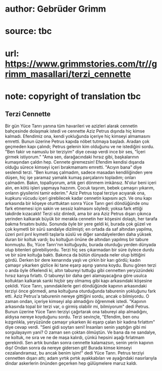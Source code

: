 # author: Gebrüder Grimm
# source: tbc
# url: https://www.grimmstories.com/tr//grimm_masallari/terzi_cennette
# note: copyright of translation tbc

## Terzi Cennette 

Bir gün Yüce Tanrı yanına tüm havarileri ve azizleri alarak cennetin
bahçesinde dolaşmak istedi ve cennette Aziz Petrus dışında hiç kimse
kalmadı. Efendimiz ona, kendi yokluğunda içeriye hiç kimseyi almamasını
emretti. Bunun üzerine Petrus kapıda nöbet tutmaya başladı.
Aradan çok geçmeden kapı çalındı; Petrus gelenin kim olduğunu ve ne
istediğini sordu.
"Ben fakir ve namuslu bir terziyim" diye cevap verdi ince bir ses,
"İçeri girmek istiyorum."
"Ama sen, darağacındaki hırsız gibi, başkalarının kumaşından çaldın
hep. Cennete giremezsin! Efendim kendisi dışarıda olduğu sürece kimseyi
içeri bırakmamamı emretti.
"Acıyın bana" diye seslendi terzi. "Ben kumaş çalmadım, sadece
masadan kendiliğinden yere düşen, hiç işe yaramaz yamalık kumaş
parçalarını topladım; onları çalmadım. Bakın, topallıyorum, artık geri
dönmem imkânsız. N'olur beni içeri alın, en kötü işleri yapmaya
hazırım. Çocuk taşırım, bebek çamaşırı yıkarım, onların giysilerini
tamir ederim."
Aziz Petrus topal terziye acıyarak ona, kupkuru vücudu içeri girebilecek
kadar cennetin kapısını açtı. Ve onu kapı arkasında bir köşeye
oturttuktan sonra Yüce Tanrı geri döndüğünde onu fark etmemesi için
sakin ve sessiz kalmasını söyledi; yoksa fark ettiği takdirde
kızacaktı!
Terzi söz dinledi, ama bir ara Aziz Petrus dışarı çıkınca yerinden
kalkarak büyük bir merakla cennetin her köşesini dolaştı, her tarafa
bakma fırsatını buldu. Sonunda öyle bir yere geldi ki, burada çok güzel
ve çok kıymetli bir sürü sandalye dizilmişti; en ortada da saf altından
yapılma, üzeri pırıl pırıl kıymetli taşlarla süslü ve diğer
sandalyelerden daha yüksek duran bir koltuk vardı; bu koltuğun önüne de
altından yapılmış bir tabure konmuştu. Bu, Yüce Tanrı'nın koltuğuydu,
burada oturduğu yerden dünyada olup bitenleri görebiliyordu.
Terzi hiç ses çıkarmadan bir süre öylece durdu ve bir süre koltuğa
baktı. Bakınca da bütün dünyada neler olup bittiğini gördü. Derken bir
dere kenarında yaşlı ve çirkin bir karı gördü; kadın çamaşır yıkarken
gizlice iki tane eşarp aşırıp yanına koydu.
Bunu gören terzi o anda öyle öfkelendi ki, altın tabureyi tuttuğu gibi
cennetten yeryüzündeki hırsız karıya fırlattı. O tabureyi bir daha geri
alamayacağına göre usulca koltuktan kalkarak sanki hiçbir şey olmamış
gibi kapı arkasındaki köşesine çekildi.
Yüce Tanrı, yanındakilerle geri döndüğünde kapının arkasındaki terziyi
önce görmedi, ama koltuğuna oturduğunda taburenin yokluğunu fark etti.
Aziz Petrus'a taburenin nereye gittiğini sordu, ancak o bilmiyordu. O
zaman ondan, içeriye kimseyi alıp almadığını öğrenmek istedi. "Kapının
arkasında topal bir terzi var, o girmiş olabilir mi, bilmiyorum" dedi
Petrus.
Bunun üzerine Yüce Tanrı terziyi çağırtarak ona tabureyi alıp
almadığını, aldıysa nereye koyduğunu sordu.
Terzi sevinçle, "Efendim, ben onu kızgınlıkla, yeryüzünde çamaşır
yıkarken iki eşarp çalan bir kadına fırlattım" diye cevap verdi.
"Seni gidi soytarı seni! İnsanları senin yaptığın gibi mi sorgulayayım
yani? O zaman sen çoktan ölmüştün. Ve bana da ne sandalye, ne koltuk, ne
sıra ve ne de maşa kalırdı, çünkü hepsini aşağı fırlatmam gerekirdi. Sen
artık bundan sonra cennette kalamazsın, senin yerin kapının dışı! Ondan
sonra da nereye gidersen git! Burada kimse kimseyi cezalandıramaz, bu
ancak benim işim!" dedi Yüce Tanrı.
Petrus terziyi cennetten dışarı attı; adam yırtık pırtık ayakkabıları ve
ayağındaki nasırlarıyla dindar askerlerin önünden geçerken hep
gülüşmelere maruz kaldı.
